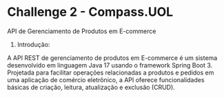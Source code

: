 # Challenge 2 - Compass.UOL

API de Gerenciamento de Produtos em E-commerce

1. Introdução:

A API REST de gerenciamento de produtos em E-commerce é um sistema desenvolvido em linguagem Java 17 usando o framework Spring Boot 3. Projetada para facilitar operações relacionadas a produtos e pedidos em uma aplicação de comércio eletrônico, a API oferece funcionalidades básicas de criação, leitura, atualização e exclusão (CRUD).

